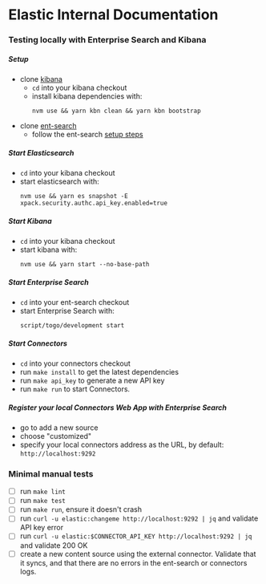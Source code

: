 # Elastic Internal Documentation

### Testing locally with Enterprise Search and Kibana

##### Setup
* clone [kibana](https://github.com/elastic/kibana)
  * `cd` into your kibana checkout
  * install kibana dependencies with:
    ```shell
    nvm use && yarn kbn clean && yarn kbn bootstrap
    ```
* clone [ent-search](https://github.com/elastic/ent-search/)
  * follow the ent-search [setup steps](https://github.com/elastic/ent-search/#set-up)

##### Start Elasticsearch
* `cd` into your kibana checkout
* start elasticsearch with:
  ```shell
  nvm use && yarn es snapshot -E xpack.security.authc.api_key.enabled=true
  ```

##### Start Kibana
* `cd` into your kibana checkout
* start kibana with:
  ```shell
  nvm use && yarn start --no-base-path
  ```

##### Start Enterprise Search
* `cd` into your ent-search checkout
* start Enterprise Search with:
  ```shell
  script/togo/development start
  ```

##### Start Connectors
* `cd` into your connectors checkout
* run `make install` to get the latest dependencies
* run `make api_key` to generate a new API key
* run `make run` to start Connectors.

##### Register your local Connectors Web App with Enterprise Search
* go to add a new source
* choose "customized"
* specify your local connectors address as the URL, by default: `http://localhost:9292`

### Minimal manual tests
- [ ] run `make lint`
- [ ] run `make test`
- [ ] run `make run`, ensure it doesn't crash
- [ ] run `curl -u elastic:changeme http://localhost:9292 | jq` and validate API key error
- [ ] run `curl -u elastic:$CONNECTOR_API_KEY http://localhost:9292 | jq` and validate 200 OK
- [ ] create a new content source using the external connector. Validate that it syncs, and that there are no errors in the ent-search or connectors logs.
